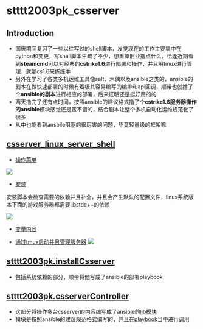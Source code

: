 # stttt2003pk_csserver

## Introduction

* 国庆期间复习了一些以往写过的shell脚本，发觉现在的工作主要集中在python和变更，写shell脚本生疏了不少，想重操旧业撸点什么，恰逢近期看到**steamcmd**可以对经典的**cstrike1.6**进行部署和操作，并且用tmux进行管理，就拿cs1.6来练练手
* 另外在学习了各类多机运维工具像salt、木偶以及ansible之类的，ansible的剧本在做快速部署的时候有着极其容易编写的编排和api回调，顺带也就撸了个**ansible的剧本**进行相应的部署，后来证明还是挺好用的的
* 两天撸完了还有点时间，按照ansible的建议格式撸了个**cstrike1.6服务器操作的ansible**模块感觉还是蛮不错的，结合剧本让整个多机自动化运维规范化了很多
* 从中也能看到ansbile阻塞的很厉害的问题，毕竟轻量级的框架嘛

## [csserver_linux_server_shell](https://github.com/stttt2003pk/stttt2003pk.csserver/tree/master/csserver_linux_server_shell)

* [操作菜单](https://github.com/stttt2003pk/stttt2003pk.csserver/blob/master/csserver_linux_server_shell/core_opt.sh)

![](https://raw.github.com/stttt2003pk/stttt2003pk.csserver/master/screenshot/core.png)

* [安装](https://github.com/stttt2003pk/stttt2003pk.csserver/blob/master/csserver_linux_server_shell/functions/command_install.sh)

安装脚本会检查需要的依赖并且补全，并且会产生默认的配置文件，linux系统版本下面的游戏服务器都需要libstdc++的依赖

![](https://raw.github.com/stttt2003pk/stttt2003pk.csserver/master/screenshot/install.png)

* [变量内容](https://github.com/stttt2003pk/stttt2003pk.csserver/blob/master/csserver_linux_server_shell/var.sh)

* [通过tmux启动并且管理服务器](https://github.com/stttt2003pk/stttt2003pk.csserver/blob/master/csserver_linux_server_shell/functions/command_start.sh)
![](https://raw.github.com/stttt2003pk/stttt2003pk.csserver/master/screenshot/console.png)

## [stttt2003pk.installCsserver](https://github.com/stttt2003pk/stttt2003pk.csserver/tree/master/stttt2003pk.installCsserver)

* 包括系统依赖的部分，顺带将他写成了ansible的部署playbook

## [stttt2003pk.csserverController](https://github.com/stttt2003pk/stttt2003pk.csserver/tree/master/stttt2003pk.csserverController)

* 这部分将操作多台csserver的内容编写成了ansible的[lib模块](https://github.com/stttt2003pk/stttt2003pk.csserver/blob/master/stttt2003pk.csserverController/roles/base.csserverController/library/csserverController/csserver_controller)
* 模块是按照ansible的建议规范格式编写的，并且在[playbook](https://github.com/stttt2003pk/stttt2003pk.csserver/blob/master/stttt2003pk.csserverController/roles/base.csserverController/tasks/start_cstrike_server.yml)当中进行调用